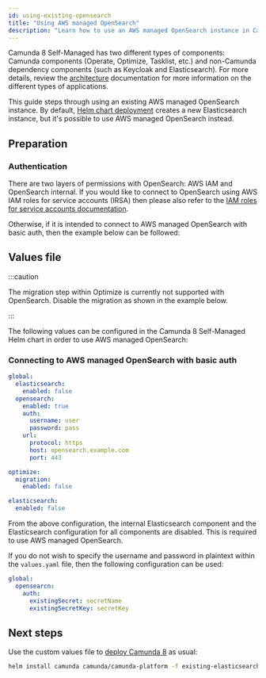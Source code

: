 ```yaml
---
id: using-existing-opensearch
title: "Using AWS managed OpenSearch"
description: "Learn how to use an AWS managed OpenSearch instance in Camunda 8 Self-Managed deployment."
---
```


Camunda 8 Self-Managed has two different types of components: Camunda components (Operate, Optimize, Tasklist, etc.) and non-Camunda dependency components (such as Keycloak and Elasticsearch). For more details, review the [architecture](/self-managed/platform-architecture/overview.md) documentation for more information on the different types of applications.

This guide steps through using an existing AWS managed OpenSearch instance. By default, [Helm chart deployment](/self-managed/setup/overview.md) creates a new Elasticsearch instance, but it's possible to use AWS managed OpenSearch instead.

## Preparation

### Authentication

There are two layers of permissions with OpenSearch: AWS IAM and OpenSearch internal. If you would like to connect to OpenSearch using AWS IAM roles for service accounts (IRSA) then please also refer to the [IAM roles for service accounts documentation](../platforms/amazon-eks/irsa.md#OpenSearch).

Otherwise, if it is intended to connect to AWS managed OpenSearch with basic auth, then the example below can be followed:

## Values file

:::caution

The migration step within Optimize is currently not supported with OpenSearch. Disable the migration as shown in the example below.

:::

The following values can be configured in the Camunda 8 Self-Managed Helm chart in order to use AWS managed OpenSearch:

### Connecting to AWS managed OpenSearch with basic auth

```yaml
global:
  elasticsearch:
    enabled: false
  opensearch:
    enabled: true
    auth:
      username: user
      password: pass
    url:
      protocol: https
      host: opensearch.example.com
      port: 443

optimize:
  migration:
    enabled: false

elasticsearch:
  enabled: false
```

From the above configuration, the internal Elasticsearch component and the Elasticsearch configuration for all components are disabled. This is required to use AWS managed OpenSearch.

If you do not wish to specify the username and password in plaintext within the `values.yaml` file, then the following configuration can be used:

```yaml
global:
  opensearcn:
    auth:
      existingSecret: secretName
      existingSecretKey: secretKey
```

## Next steps

Use the custom values file to [deploy Camunda 8](/self-managed/setup/overview.md) as usual:

```sh
helm install camunda camunda/camunda-platform -f existing-elasticsearch-values.yaml
```

